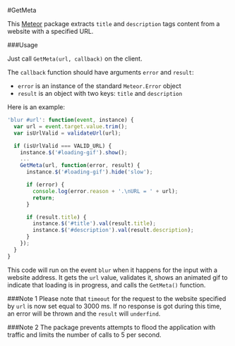 #GetMeta

This [Meteor](https://www.meteor.com/) package extracts `title` and `description` tags content from a website with a specified URL.

###Usage

Just call `GetMeta(url, callback)` on the client. 

The `callback` function should have arguments `error` and `result`: 
- `error` is an instance of the standard `Meteor.Error` object 
- `result` is an object with two keys: `title` and `description`

Here is an example:
```javascript
'blur #url': function(event, instance) {
  var url = event.target.value.trim();
  var isUrlValid = validateUrl(url);

  if (isUrlValid === VALID_URL) {
    instance.$('#loading-gif').show();
    ...
    GetMeta(url, function(error, result) {
      instance.$('#loading-gif').hide('slow');

      if (error) {
        console.log(error.reason + '.\nURL = ' + url);
        return;
      }

      if (result.title) {
        instance.$('#title').val(result.title);
        instance.$('#description').val(result.description);
      }
    });
  }
}
```

This code will run on the event `blur` when it happens for the input with a website address. It gets the `url` value, validates it, shows an animated gif to indicate that loading is in progress, and calls the `GetMeta()` function.

###Note 1
Please note that `timeout` for the request to the website specified by `url` is now set equal to 3000 ms. If no response is got during this time, an error will be thrown and the `result` will `underfind`.

###Note 2
The package prevents attempts to flood the application with traffic and limits the number of calls to 5 per second. 
